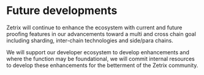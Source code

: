 # Future developments

Zetrix will continue to enhance the ecosystem with current and future proofing features in our advancements toward a multi and cross chain goal including sharding, inter-chain technologies and side/para chains.

We will support our developer ecosystem to develop enhancements and where the function may be foundational, we will commit internal resources to develop these enhancements for the betterment of the Zetrix community.
